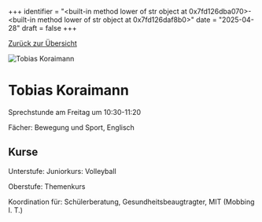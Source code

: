 
+++
identifier = "<built-in method lower of str object at 0x7fd126dba070>-<built-in method lower of str object at 0x7fd126daf8b0>"
date = "2025-04-28"
draft = false
+++

 [Zurück zur Übersicht](/schule/personen/)

<div class="row">
<div class="column">
<img src="/images/personal/Koraimann.jpg" alt="Tobias Koraimann"> 
</div>
<div class="column">

# Tobias Koraimann

Sprechstunde am Freitag um 10:30-11:20

Fächer: Bewegung und Sport,  Englisch





## Kurse

Unterstufe: Juniorkurs: Volleyball

Oberstufe: Themenkurs

Koordination für: Schülerberatung, Gesundheitsbeaugtragter, MIT (Mobbing I. T.)

</div>
</div> 

